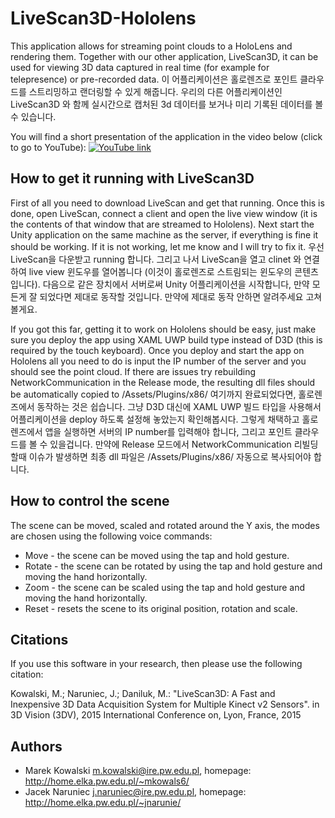 # LiveScan3D-Hololens
This application allows for streaming point clouds to a HoloLens and rendering them. Together with our other application, LiveScan3D, it can be used for viewing 3D data captured in real time (for example for telepresence) or pre-recorded data.
이 어플리케이션은 홀로렌즈로 포인트 클라우드를 스트리밍하고 랜더링할 수 있게 해줍니다. 우리의 다른 어플리케이션인 LiveScan3D 와 함께 실시간으로 캡처된 3d 데이터를 보거나 미리 기록된 데이터를 볼 수 있습니다.

You will find a short presentation of the application in the video below (click to go to YouTube):
[![YouTube link](http://img.youtube.com/vi/Wc5z9OWFTTU/0.jpg)](http://www.youtube.com/watch?v=Wc5z9OWFTTU)

## How to get it running with LiveScan3D ##
First of all you need to download LiveScan and get that running. Once this is done, open LiveScan, connect a client and open the live view window (it is the contents of that window that are streamed to Hololens). Next start the Unity application on the same machine as the server, if everything is fine it should be working. If it is not working, let me know and I will try to fix it.
우선 LiveScan을 다운받고 running 합니다. 그리고 나서 LiveScan을 열고 clinet 와 연결하여 live view 윈도우를 열어봅니다 (이것이 홀로렌즈로 스트림되는 윈도우의 콘텐츠입니다). 다음으로 같은 장치에서 서버로써 Unity 어플리케이션을 시작합니다, 만약 모든게 잘 되었다면 제대로 동작할 것입니다. 만약에 제대로 동작 안하면 알려주세요 고쳐볼게요.

If you got this far, getting it to work on Hololens should be easy, just make sure you deploy the app using XAML UWP build type instead of D3D (this is required by the touch keyboard). Once you deploy and start the app on Hololens all you need to do is input the IP number of the server and you should see the point cloud. If there are issues try rebuilding NetworkCommunication in the Release mode, the resulting dll files should be automatically copied to /Assets/Plugins/x86/
여기까지 완료되었다면, 홀로렌즈에서 동작하는 것은 쉽습니다. 그냥 D3D 대신에 XAML UWP 빌드 타입을 사용해서 어플리케이션을 deploy 하도록 설정해 놓았는지 확인해봅시다. 그렇게 채택하고 홀로렌즈에서 앱을 실행하면 서버의 IP number를 입력해야 합니다, 그리고 포인트 클라우드를 볼 수 있을겁니다. 만약에 Release 모드에서 NetworkCommunication 리빌딩할때 이슈가 발생하면 최종 dll 파일은 /Assets/Plugins/x86/ 자동으로 복사되어야 합니다.

## How to control the scene ##
The scene can be moved, scaled and rotated around the Y axis, the modes are chosen using the following voice commands:
 * Move - the scene can be moved using the tap and hold gesture.
 * Rotate - the scene can be rotated by using the tap and hold gesture and moving the hand horizontally.
 * Zoom - the scene can be scaled using the tap and hold gesture and moving the hand horizontally.
 * Reset - resets the scene to its original position, rotation and scale.

## Citations ##
If you use this software in your research, then please use the following citation:

Kowalski, M.; Naruniec, J.; Daniluk, M.: "LiveScan3D: A Fast and Inexpensive 3D Data Acquisition System for Multiple Kinect v2 Sensors". in 3D Vision (3DV), 2015 International Conference on, Lyon, France, 2015

## Authors ##
  * Marek Kowalski <m.kowalski@ire.pw.edu.pl>, homepage: http://home.elka.pw.edu.pl/~mkowals6/
  * Jacek Naruniec <j.naruniec@ire.pw.edu.pl>, homepage: http://home.elka.pw.edu.pl/~jnarunie/
